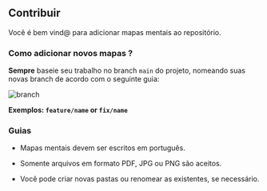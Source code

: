 ## Contribuir

Você é bem vind@ para adicionar mapas mentais ao repositório.

### Como adicionar novos mapas ?

**Sempre** baseie seu trabalho no branch `main` do projeto, nomeando suas novas branch de acordo com o seguinte guia:

![branch](/docs/img/git-branchs.png)

**Exemplos: `feature/name` or `fix/name`**

### Guias

- Mapas mentais devem ser escritos em português.

- Somente arquivos em formato PDF, JPG ou PNG são aceitos.

- Você pode criar novas pastas ou renomear as existentes, se necessário.
